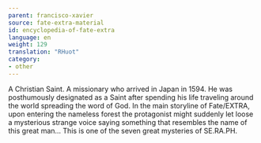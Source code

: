 ```yaml
---
parent: francisco-xavier
source: fate-extra-material
id: encyclopedia-of-fate-extra
language: en
weight: 129
translation: "RHuot"
category:
- other
---
```


A Christian Saint.
A missionary who arrived in Japan in 1594.
He was posthumously designated as a Saint after spending his life traveling around the world spreading the word of God.
In the main storyline of Fate/EXTRA, upon entering the nameless forest the protagonist might suddenly let loose a mysterious strange voice saying something that resembles the name of this great man… This is one of the seven great mysteries of SE.RA.PH.
